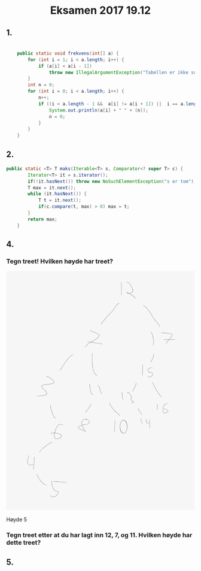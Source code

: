 <h1 align="center">Eksamen 2017 19.12</h1>

## 1.

```java

    public static void frekvens(int[] a) {
        for (int i = 1; i < a.length; i++) {
            if (a[i] < a[i - 1])
                throw new IllegalArgumentException("Tabellen er ikke sortert stigende");
        }
        int n = 0;
        for (int i = 0; i < a.length; i++) {
            n++;
            if ((i < a.length - 1 &&  a[i] != a[i + 1]) ||  i == a.length - 1 ) {
                System.out.println(a[i] + " " + (n));
                n = 0;
            }
        }
    }

```

## 2.

```java
public static <T> T maks(Iterable<T> s, Comparator<? super T> c) {
        Iterator<T> it = s.iterator();
        if(!it.hasNext()) throw new NoSuchElementException("s er tom");
        T max = it.next();
        while (it.hasNext()) {
            T t = it.next();
            if(c.compare(t, max) > 0) max = t;
        }
        return max;
    }
```    




## 4.

### Tegn treet! Hvilken høyde har treet?

<p align="center">
    <img src="img.png" style="width: auto;" alt="">
</p>

Høyde 5

### Tegn treet etter at du har lagt inn 12, 7, og 11. Hvilken høyde har dette treet?

## 5.

    